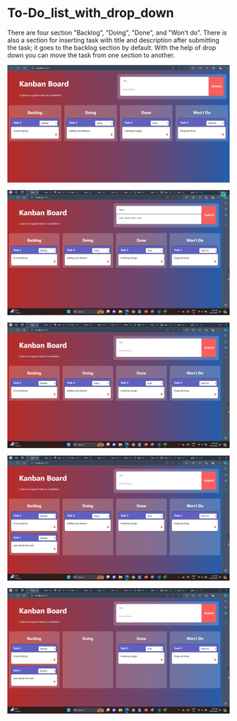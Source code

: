# To-Do_list_with_drop_down
There are four section "Backlog", "Doing", "Done", and "Won't do". There is also a section for inserting task with title and description after submitting the task; it goes to the backlog section by default. With the help of drop down you can move the task from one section to another.

![alt text](https://github.com/girijakangutkar/To-Do_list_with_drop_down/blob/main/26.06.2024_16.09.22_REC.png)

![alt text](https://github.com/girijakangutkar/To-Do_list_with_drop_down/blob/main/Screenshot%20(126).png)

![alt text](https://github.com/girijakangutkar/To-Do_list_with_drop_down/blob/main/Screenshot%20(128).png)

![alt text](https://github.com/girijakangutkar/To-Do_list_with_drop_down/blob/main/Screenshot%20(127).png)

![alt text](https://github.com/girijakangutkar/To-Do_list_with_drop_down/blob/main/Screenshot%20(129).png)
